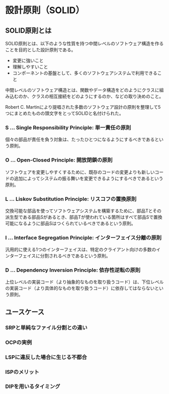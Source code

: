 # 設計原則（SOLID）

## SOLID原則とは

SOLID原則とは、以下のような性質を持つ中間レベルのソフトウェア構造を作ることを目的とした設計原則である。

- 変更に強いこと
- 理解しやすいこと
- コンポーネントの基盤として、多くのソフトウェアシステムで利用できること

中間レベルのソフトウェア構造とは、関数やデータ構造をどのようにクラスに組み込むのか、クラスの相互接続をどのようにするのか、などの取り決めのこと。

Robert C. Martinにより提唱された多数のソフトウェア設計の原則を整理して5つにまとめたものの頭文字をとってSOLIDと名付けられた。

### S … Single Responsibility Principle: 単一責任の原則

個々の部品が責任を負う対象は、たったひとつになるようにするべきであるという原則。

### O … Open-Closed Principle: 開放閉鎖の原則

ソフトウェアを変更しやすくするために、既存のコードの変更よりも新しいコードの追加によってシステムの振る舞いを変更できるようにするべきであるという原則。

### L … Liskov Substitution Principle: リスコフの置換原則

交換可能な部品を使ってソフトウェアシステムを構築するために、部品Tとその派生型である部品Sがあるとき、部品Tが使われている箇所はすべて部品Sで置換可能になるように部品Sはつくられているべきであるという原則。

### I … Interface Segregation Principle: インターフェイス分離の原則

汎用的に使える1つのインターフェイスは、特定のクライアント向けの多数のインターフェイスに分割されるべきであるという原則。

### D … Dependency Inversion Principle: 依存性逆転の原則

上位レベルの実装コード（より抽象的なものを取り扱うコード）は、下位レベルの実装コード（より具体的なものを取り扱うコード）に依存してはならないという原則。

## ユースケース

### SRPと単純なファイル分割との違い

### OCPの実例

### LSPに違反した場合に生じる不都合

### ISPのメリット

### DIPを用いるタイミング

